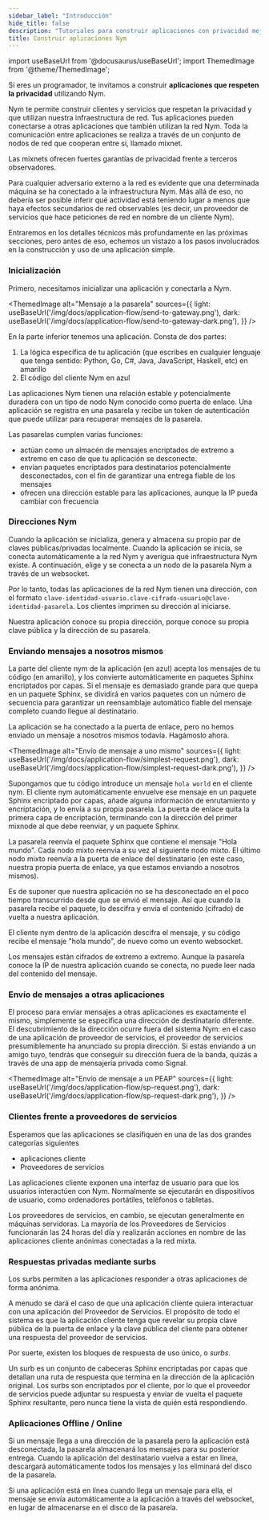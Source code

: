 ```yaml
---
sidebar_label: "Introducción"
hide_title: false
description: "Tutoriales para construir aplicaciones con privacidad mejorada (o integrar las apps existentes con Nym)"
title: Construir aplicaciones Nym
---
```


import useBaseUrl from '@docusaurus/useBaseUrl';
import ThemedImage from '@theme/ThemedImage';


Si eres un programador, te invitamos a construir **aplicaciones que respeten la privacidad** utilizando Nym.

Nym te permite construir clientes y servicios que respetan la privacidad y que utilizan nuestra infraestructura de red. Tus aplicaciones pueden conectarse a otras aplicaciones que también utilizan la red Nym. Toda la comunicación entre aplicaciones se realiza a través de un conjunto de nodos de red que cooperan entre sí, llamado mixnet.

Las mixnets ofrecen fuertes garantías de privacidad frente a terceros observadores.

Para cualquier adversario externo a la red es evidente que una determinada máquina se ha conectado a la infraestructura Nym. Más allá de eso, no debería ser posible inferir qué actividad está teniendo lugar a menos que haya efectos secundarios de red observables (es decir, un proveedor de servicios que hace peticiones de red en nombre de un cliente Nym).

Entraremos en los detalles técnicos más profundamente en las próximas secciones, pero antes de eso, echemos un vistazo a los pasos involucrados en la construcción y uso de una aplicación simple.

### Inicialización

Primero, necesitamos inicializar una aplicación y conectarla a Nym.

<!-- ![send to gateway](/img/docs/application-flow/send-to-gateway.png) -->
<ThemedImage
  alt="Mensaje a la pasarela"
  sources={{
    light: useBaseUrl('/img/docs/application-flow/send-to-gateway.png'),
    dark: useBaseUrl('/img/docs/application-flow/send-to-gateway-dark.png'),
  }}
/>

En la parte inferior tenemos una aplicación. Consta de dos partes:

1. La lógica específica de tu aplicación (que escribes en cualquier lenguaje que tenga sentido: Python, Go, C#, Java, JavaScript, Haskell, etc) en amarillo
2. El código del cliente Nym en azul

Las aplicaciones Nym tienen una relación estable y potencialmente duradera con un tipo de nodo Nym conocido como puerta de enlace. Una aplicación se registra en una pasarela y recibe un token de autenticación que puede utilizar para recuperar mensajes de la pasarela.

Las pasarelas cumplen varias funciones:

- actúan como un almacén de mensajes encriptados de extremo a extremo en caso de que tu aplicación se desconecte.
- envían paquetes encriptados para destinatarios potencialmente desconectados, con el fin de garantizar una entrega fiable de los mensajes
- ofrecen una dirección estable para las aplicaciones, aunque la IP pueda cambiar con frecuencia

### Direcciones Nym

Cuando la aplicación se inicializa, genera y almacena su propio par de claves públicas/privadas localmente. Cuando la aplicación se inicia, se conecta automáticamente a la red Nym y averigua qué infraestructura Nym existe. A continuación, elige y se conecta a un nodo de la pasarela Nym a través de un websocket.

Por lo tanto, todas las aplicaciones de la red Nym tienen una dirección, con el formato `clave-identidad-usuario.clave-cifrado-usuario@clave-identidad-pasarela`. Los clientes imprimen su dirección al iniciarse.

Nuestra aplicación conoce su propia dirección, porque conoce su propia clave pública y la dirección de su pasarela.

### Enviando mensajes a nosotros mismos

La parte del cliente nym de la aplicación (en azul) acepta los mensajes de tu código (en amarillo), y los convierte automáticamente en paquetes Sphinx encriptados por capas. Si el mensaje es demasiado grande para que quepa en un paquete Sphinx, se dividirá en varios paquetes con un número de secuencia para garantizar un reensamblaje automático fiable del mensaje completo cuando llegue al destinatario.

La aplicación se ha conectado a la puerta de enlace, pero no hemos enviado un mensaje a nosotros mismos todavía. Hagámoslo ahora.


<ThemedImage
  alt="Envío de mensaje a uno mismo"
  sources={{
    light: useBaseUrl('/img/docs/application-flow/simplest-request.png'),
    dark: useBaseUrl('/img/docs/application-flow/simplest-request-dark.png'),
  }}
/>

Supongamos que tu código introduce un mensaje `hola world` en el cliente nym. El cliente nym automáticamente envuelve ese mensaje en un paquete Sphinx encriptado por capas, añade alguna información de enrutamiento y encriptación, y lo envía a su propia pasarela. La puerta de enlace quita la primera capa de encriptación, terminando con la dirección del primer mixnode al que debe reenviar, y un paquete Sphinx.

La pasarela reenvía el paquete Sphinx que contiene el mensaje "Hola mundo". Cada nodo mixto reenvía a su vez al siguiente nodo mixto. El último nodo mixto reenvía a la puerta de enlace del destinatario (en este caso, nuestra propia puerta de enlace, ya que estamos enviando a nosotros mismos).

Es de suponer que nuestra aplicación no se ha desconectado en el poco tiempo transcurrido desde que se envió el mensaje. Así que cuando la pasarela recibe el paquete, lo descifra y envía el contenido (cifrado) de vuelta a nuestra aplicación.

El cliente nym dentro de la aplicación descifra el mensaje, y su código recibe el mensaje "hola mundo", de nuevo como un evento websocket.

Los mensajes están cifrados de extremo a extremo. Aunque la pasarela conoce la IP de nuestra aplicación cuando se conecta, no puede leer nada del contenido del mensaje.

### Envío de mensajes a otras aplicaciones

El proceso para enviar mensajes a otras aplicaciones es exactamente el mismo, simplemente se especifica una dirección de destinatario diferente. El descubrimiento de la dirección ocurre fuera del sistema Nym: en el caso de una aplicación de proveedor de servicios, el proveedor de servicios presumiblemente ha anunciado su propia dirección. Si estás enviando a un amigo tuyo, tendrás que conseguir su dirección fuera de la banda, quizás a través de una app de mensajería privada como Signal.


<ThemedImage
  alt="Envío de mensaje a un PEAP"
  sources={{
    light: useBaseUrl('/img/docs/application-flow/sp-request.png'),
    dark: useBaseUrl('/img/docs/application-flow/sp-request-dark.png'),
  }}
/>

### Clientes frente a proveedores de servicios

Esperamos que las aplicaciones se clasifiquen en una de las dos grandes categorías siguientes

- aplicaciones cliente
- Proveedores de servicios

Las aplicaciones cliente exponen una interfaz de usuario para que los usuarios interactúen con Nym. Normalmente se ejecutarán en dispositivos de usuario, como ordenadores portátiles, teléfonos o tabletas.

Los proveedores de servicios, en cambio, se ejecutan generalmente en máquinas servidoras. La mayoría de los Proveedores de Servicios funcionarán las 24 horas del día y realizarán acciones en nombre de las aplicaciones cliente anónimas conectadas a la red mixta.

### Respuestas privadas mediante surbs

Los surbs permiten a las aplicaciones responder a otras aplicaciones de forma anónima.

A menudo se dará el caso de que una aplicación cliente quiera interactuar con una aplicación del Proveedor de Servicios. El propósito de todo el sistema es que la aplicación cliente tenga que revelar su propia clave pública de la puerta de enlace y la clave pública del cliente para obtener una respuesta del proveedor de servicios.

Por suerte, existen los bloques de respuesta de uso único, o _surbs_.

Un surb es un conjunto de cabeceras Sphinx encriptadas por capas que detallan una ruta de respuesta que termina en la dirección de la aplicación original. Los surbs son encriptados por el cliente, por lo que el proveedor de servicios puede adjuntar su respuesta y enviar de vuelta el paquete Sphinx resultante, pero nunca tiene la vista de quién está respondiendo.

### Aplicaciones Offline / Online

Si un mensaje llega a una dirección de la pasarela pero la aplicación está desconectada, la pasarela almacenará los mensajes para su posterior entrega. Cuando la aplicación del destinatario vuelva a estar en línea, descargará automáticamente todos los mensajes y los eliminará del disco de la pasarela.

Si una aplicación está en línea cuando llega un mensaje para ella, el mensaje se envía automáticamente a la aplicación a través del websocket, en lugar de almacenarse en el disco de la pasarela.
